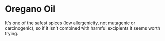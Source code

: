 # Oregano Oil

It's one of the safest spices (low allergenicity, not mutagenic or carcinogenic), so if it isn't combined with harmful excipients it seems worth trying.